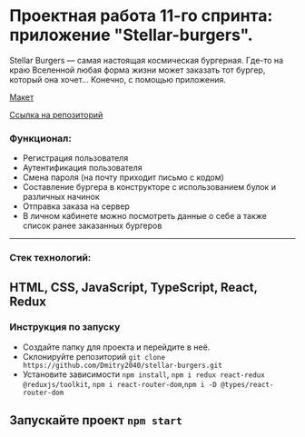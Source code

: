 # Проектная работа 11-го спринта: приложение "Stellar-burgers".
Stellar Burgers — самая настоящая космическая бургерная. Где-то на краю Вселенной любая форма жизни может заказать тот бургер, который она хочет… Конечно, с помощью приложения.

[Макет](<https://www.figma.com/file/vIywAvqfkOIRWGOkfOnReY/React-Fullstack_-Проектные-задачи-(3-месяца)_external_link?type=design&node-id=0-1&mode=design>)

[Ссылка на репозиторий]([https://www.notion.so/praktikum/0527c10b723d4873aa75686bad54b32e?pvs=4](https://github.com/Dmitry2040/stellar-burgers.git))

### Функционал: 
- Регистрация пользователя 
- Аутентификация пользователя
- Смена пароля (на почту приходит письмо с кодом)
- Составление бургера в конструкторе с использованием булок и различных начинок 
- Отправка заказа на сервер
- В личном кабинете можно посмотреть данные о себе а также список ранее заказанных бургеров
---

### Стек технологий:
HTML, CSS, JavaScript, TypeScript, React, Redux
---

### Инструкция по запуску
- Создайте папку для проекта и перейдите в неё.
- Склонируйте репозиторий `git clone https://github.com/Dmitry2040/stellar-burgers.git`
- Установите зависимости `npm install`, `npm i redux react-redux @reduxjs/toolkit`,
  `npm i react-router-dom`,`npm i -D @types/react-router-dom`
 
Запускайте проект `npm start`
---

